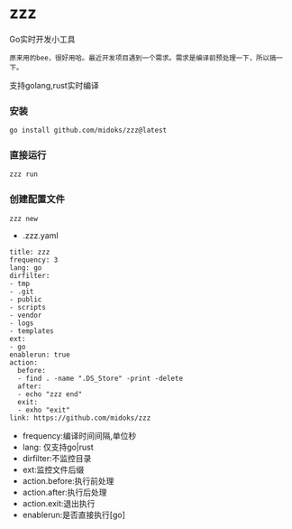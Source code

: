 # zzz

Go实时开发小工具

```
原来用的bee，很好用哈。最近开发项目遇到一个需求。需求是编译前预处理一下，所以搞一下。

```

支持golang,rust实时编译

### 安装

```bash
go install github.com/midoks/zzz@latest
```

### 直接运行

```bash
zzz run
```

### 创建配置文件

```bash
zzz new
```

- .zzz.yaml

```
title: zzz
frequency: 3
lang: go
dirfilter:
- tmp
- .git
- public
- scripts
- vendor
- logs
- templates
ext:
- go
enablerun: true
action:
  before:
  - find . -name ".DS_Store" -print -delete
  after:
  - echo "zzz end"
  exit:
  - exho "exit"
link: https://github.com/midoks/zzz

```

- frequency:编译时间间隔,单位秒
- lang: 仅支持go|rust
- dirfilter:不监控目录
- ext:监控文件后缀
- action.before:执行前处理
- action.after:执行后处理
- action.exit:退出执行
- enablerun:是否直接执行[go]
